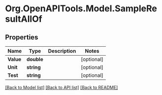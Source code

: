 
# Org.OpenAPITools.Model.SampleResultAllOf

## Properties

Name | Type | Description | Notes
------------ | ------------- | ------------- | -------------
**Value** | **double** |  | [optional] 
**Unit** | **string** |  | [optional] 
**Test** | **string** |  | [optional] 

[[Back to Model list]](../README.md#documentation-for-models)
[[Back to API list]](../README.md#documentation-for-api-endpoints)
[[Back to README]](../README.md)

